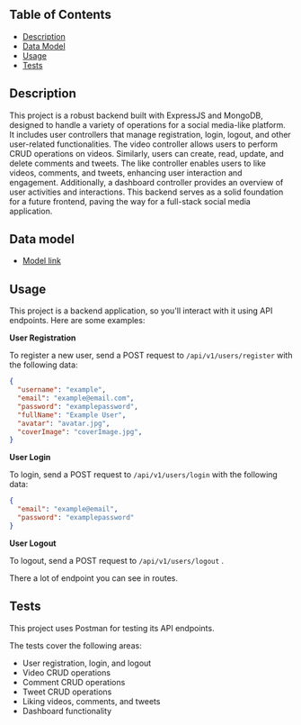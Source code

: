 
## Table of Contents

- [Description](#description)
- [Data Model](#data-model)
- [Usage](#usage)
- [Tests](#tests)


## Description
This project is a robust backend built with ExpressJS and MongoDB, designed to handle a variety of operations for a social media-like platform. It includes user controllers that manage registration, login, logout, and other user-related functionalities. The video controller allows users to perform CRUD operations on videos. Similarly, users can create, read, update, and delete comments and tweets. The like controller enables users to like videos, comments, and tweets, enhancing user interaction and engagement. Additionally, a dashboard controller provides an overview of user activities and interactions. This backend serves as a solid foundation for a future frontend, paving the way for a full-stack social media application.

## Data model
- [Model link](https://app.eraser.io/workspace/0sis4adx07X4m7jpPVDN?origin=share)

## Usage

This project is a backend application, so you'll interact with it using API endpoints. Here are some examples:

**User Registration**

To register a new user, send a POST request to `/api/v1/users/register` with the following data:

```json
{
  "username": "example",
  "email": "example@email.com",
  "password": "examplepassword",
  "fullName": "Example User",
  "avatar": "avatar.jpg",
  "coverImage": "coverImage.jpg",
}


```

**User Login**

To login, send a POST request to `/api/v1/users/login` with the following data:

```json
{
  "email": "example@email",
  "password": "examplepassword"
}
```

**User Logout**

To logout, send a POST request to `/api/v1/users/logout` .

There a lot of endpoint you can see in routes.

## Tests
This project uses Postman for testing its API endpoints. 

The tests cover the following areas:

- User registration, login, and logout
- Video CRUD operations
- Comment CRUD operations
- Tweet CRUD operations
- Liking videos, comments, and tweets
- Dashboard functionality